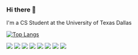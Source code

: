 ### Hi there 👋

I'm a CS Student at the University of Texas Dallas

[![Top Langs](https://github-readme-stats.vercel.app/api/top-langs/?username=JosephPrichard&layout=compact)](https://github.com/anuraghazra/github-readme-stats)

<img src="http://img.shields.io/badge/-Java-d18d26?style=flat&logo=java&logoColor=FFFFFF"> <img src="https://img.shields.io/badge/C++-blue.svg?style=flat&logo=c%2B%2B"> 
<img src="http://img.shields.io/badge/--000000?style=flat&logo=c&logoColor=FFFFFF"> <img src="https://img.shields.io/badge/-JavaScript-eed718?style=flat&logo=javascript&logoColor=ffffff"> <img src="https://img.shields.io/badge/-Typescript-4778c3?style=flat&logo=typescript&logoColor=FFFFFF"> <img src="https://img.shields.io/badge/-React-000000?style=flat&logo=react&logoColor=00c8ff"> <img src="https://img.shields.io/badge/-HTML5-E34F26?style=flat&logo=html5&logoColor=white"> <img src="https://img.shields.io/badge/-CSS3-1572B6?style=flat&logo=css3&logoColor=white">

